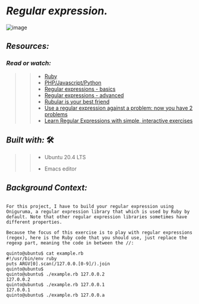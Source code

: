# **_Regular expression._**


![image](https://user-images.githubusercontent.com/85587286/160545403-aacdeae1-0ca5-43e3-95b4-5728ef9af4f3.png)

## **_Resources:_**

### **_Read or watch:_**


>> * [Ruby](https://rubular.com/)
>> * [PHP/Javascript/Python](https://regex101.com/)
>> * [Regular expressions - basics](https://www.slideshare.net/neha_jain/introducing-regular-expressions)
>> * [Regular expressions - advanced](https://www.slideshare.net/neha_jain/advanced-regular-expressions-80296518)
>> * [Rubular is your best friend](https://rubular.com/)
>> * [Use a regular expression against a problem: now you have 2 problems](https://blog.codinghorror.com/regular-expressions-now-you-have-two-problems/)
>> * [Learn Regular Expressions with simple, interactive exercises](https://regexone.com/)


## **_Built with:_** 🛠️

>> * Ubuntu 20.4 LTS
>> 
>> * Emacs editor


## **_Background Context:_**

 	

~~~~

For this project, I have to build your regular expression using Oniguruma, a regular expression library that which is used by Ruby by default. Note that other regular expression libraries sometimes have different properties.

Because the focus of this exercise is to play with regular expressions (regex), here is the Ruby code that you should use, just replace the regexp part, meaning the code in between the //:

quinto@ubuntu$ cat example.rb
#!/usr/bin/env ruby
puts ARGV[0].scan(/127.0.0.[0-9]/).join
quinto@ubuntu$
quinto@ubuntu$ ./example.rb 127.0.0.2
127.0.0.2
quinto@ubuntu$ ./example.rb 127.0.0.1
127.0.0.1
quinto@ubuntu$ ./example.rb 127.0.0.a
 	

~~~~
